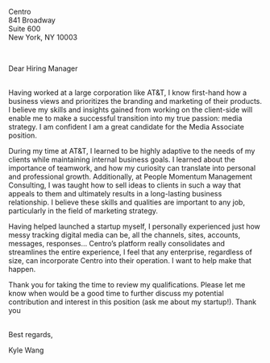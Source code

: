 Centro<br>
841 Broadway<br>
Suite 600<br>
New York, NY 10003 <br>

<br>

Dear Hiring Manager

<br>
Having worked at a large corporation like AT&T, I know first-hand how a business views and prioritizes the branding and marketing of their products. I believe my skills and insights gained from working on the client-side will enable me to make a successful transition into my true passion: media strategy. I am confident I am a great candidate for the Media Associate position.

During my time at AT&T, I learned to be highly adaptive to the needs of my clients while maintaining internal business goals. I learned about the importance of teamwork, and how my curiosity can translate into personal and professional growth. Additionally, at People Momentum Management Consulting, I was taught how to sell ideas to clients in such a way that appeals to them and ultimately results in a long-lasting business relationship. I believe these skills and qualities are important to any job, particularly in the field of marketing strategy. 

Having helped launched a startup myself, I personally experienced just how messy tracking digital media can be, all the channels, sites, accounts, messages, responses… Centro’s platform really consolidates and streamlines the entire experience, I feel that any enterprise, regardless of size, can incorporate Centro into their operation. I want to help make that happen.  

Thank you for taking the time to review my qualifications. Please let me know when would be a good time to further discuss my potential contribution and interest in this position (ask me about my startup!). Thank you


<br>
Best regards,

Kyle Wang
